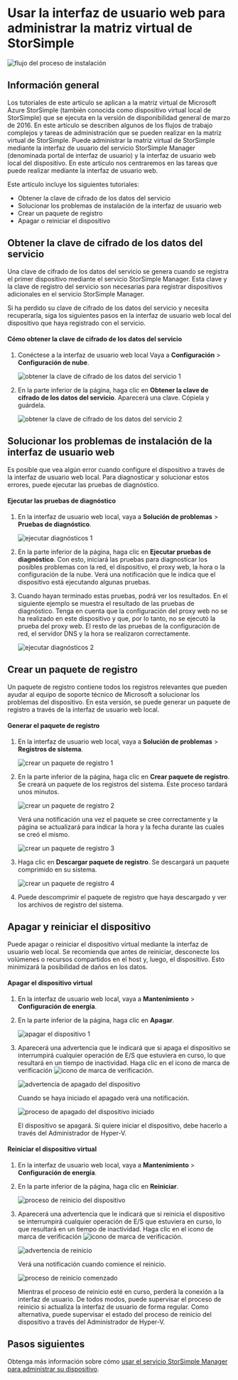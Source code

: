 <properties 
   pageTitle="Administración de la interfaz de usuario web de la matriz virtual de StorSimple | Microsoft Azure"
   description="Describe cómo realizar tareas de administración básicas en los dispositivos mediante la interfaz de usuario web de la matriz virtual de StorSimple."
   services="storsimple"
   documentationCenter="NA"
   authors="alkohli"
   manager="carmonm"
   editor="" />
<tags 
   ms.service="storsimple"
   ms.devlang="NA"
   ms.topic="article"
   ms.tgt_pltfrm="NA"
   ms.workload="TBD"
   ms.date="03/01/2016"
   ms.author="alkohli" />

# Usar la interfaz de usuario web para administrar la matriz virtual de StorSimple

![flujo del proceso de instalación](./media/storsimple-ova-web-ui-admin/manage4.png)

## Información general

Los tutoriales de este artículo se aplican a la matriz virtual de Microsoft Azure StorSimple (también conocida como dispositivo virtual local de StorSimple) que se ejecuta en la versión de disponibilidad general de marzo de 2016. En este artículo se describen algunos de los flujos de trabajo complejos y tareas de administración que se pueden realizar en la matriz virtual de StorSimple. Puede administrar la matriz virtual de StorSimple mediante la interfaz de usuario del servicio StorSimple Manager (denominada portal de interfaz de usuario) y la interfaz de usuario web local del dispositivo. En este artículo nos centraremos en las tareas que puede realizar mediante la interfaz de usuario web.

Este artículo incluye los siguientes tutoriales:

- Obtener la clave de cifrado de los datos del servicio
- Solucionar los problemas de instalación de la interfaz de usuario web
- Crear un paquete de registro
- Apagar o reiniciar el dispositivo

## Obtener la clave de cifrado de los datos del servicio

Una clave de cifrado de los datos del servicio se genera cuando se registra el primer dispositivo mediante el servicio StorSimple Manager. Esta clave y la clave de registro del servicio son necesarias para registrar dispositivos adicionales en el servicio StorSimple Manager.

Si ha perdido su clave de cifrado de los datos del servicio y necesita recuperarla, siga los siguientes pasos en la interfaz de usuario web local del dispositivo que haya registrado con el servicio.

#### Cómo obtener la clave de cifrado de los datos del servicio

1. Conéctese a la interfaz de usuario web local Vaya a **Configuración** > **Configuración de nube**.

    ![obtener la clave de cifrado de los datos del servicio 1](./media/storsimple-ova-web-ui-admin/image27.png)

2. En la parte inferior de la página, haga clic en **Obtener la clave de cifrado de los datos del servicio**. Aparecerá una clave. Cópiela y guárdela.

    ![obtener la clave de cifrado de los datos del servicio 2](./media/storsimple-ova-web-ui-admin/image28.png)


## Solucionar los problemas de instalación de la interfaz de usuario web

Es posible que vea algún error cuando configure el dispositivo a través de la interfaz de usuario web local. Para diagnosticar y solucionar estos errores, puede ejecutar las pruebas de diagnóstico.

#### Ejecutar las pruebas de diagnóstico

1. En la interfaz de usuario web local, vaya a **Solución de problemas** > **Pruebas de diagnóstico**.

    ![ejecutar diagnósticos 1](./media/storsimple-ova-web-ui-admin/image29.png)

2. En la parte inferior de la página, haga clic en **Ejecutar pruebas de diagnóstico**. Con esto, iniciará las pruebas para diagnosticar los posibles problemas con la red, el dispositivo, el proxy web, la hora o la configuración de la nube. Verá una notificación que le indica que el dispositivo está ejecutando algunas pruebas.

3. Cuando hayan terminado estas pruebas, podrá ver los resultados. En el siguiente ejemplo se muestra el resultado de las pruebas de diagnóstico. Tenga en cuenta que la configuración del proxy web no se ha realizado en este dispositivo y que, por lo tanto, no se ejecutó la prueba del proxy web. El resto de las pruebas de la configuración de red, el servidor DNS y la hora se realizaron correctamente.

    ![ejecutar diagnósticos 2](./media/storsimple-ova-web-ui-admin/image30.png)

## Crear un paquete de registro

Un paquete de registro contiene todos los registros relevantes que pueden ayudar al equipo de soporte técnico de Microsoft a solucionar los problemas del dispositivo. En esta versión, se puede generar un paquete de registro a través de la interfaz de usuario web local.

#### Generar el paquete de registro

1. En la interfaz de usuario web local, vaya a **Solución de problemas** > **Registros de sistema**.

    ![crear un paquete de registro 1](./media/storsimple-ova-web-ui-admin/image31.png)

2. En la parte inferior de la página, haga clic en **Crear paquete de registro**. Se creará un paquete de los registros del sistema. Este proceso tardará unos minutos.

    ![crear un paquete de registro 2](./media/storsimple-ova-web-ui-admin/image32.png)

    Verá una notificación una vez el paquete se cree correctamente y la página se actualizará para indicar la hora y la fecha durante las cuales se creó el mismo.

    ![crear un paquete de registro 3](./media/storsimple-ova-web-ui-admin/image33.png)

3. Haga clic en **Descargar paquete de registro**. Se descargará un paquete comprimido en su sistema.

    ![crear un paquete de registro 4](./media/storsimple-ova-web-ui-admin/image34.png)

4. Puede descomprimir el paquete de registro que haya descargado y ver los archivos de registro del sistema.

## Apagar y reiniciar el dispositivo

Puede apagar o reiniciar el dispositivo virtual mediante la interfaz de usuario web local. Se recomienda que antes de reiniciar, desconecte los volúmenes o recursos compartidos en el host y, luego, el dispositivo. Esto minimizará la posibilidad de daños en los datos.

#### Apagar el dispositivo virtual

1. En la interfaz de usuario web local, vaya a **Mantenimiento** > **Configuración de energía**.

2. En la parte inferior de la página, haga clic en **Apagar**.

    ![apagar el dispositivo 1](./media/storsimple-ova-web-ui-admin/image36.png)

3. Aparecerá una advertencia que le indicará que si apaga el dispositivo se interrumpirá cualquier operación de E/S que estuviera en curso, lo que resultará en un tiempo de inactividad. Haga clic en el icono de marca de verificación ![icono de marca de verificación](./media/storsimple-ova-web-ui-admin/image3.png).

    ![advertencia de apagado del dispositivo](./media/storsimple-ova-web-ui-admin/image37.png)

    Cuando se haya iniciado el apagado verá una notificación.

    ![proceso de apagado del dispositivo iniciado](./media/storsimple-ova-web-ui-admin/image38.png)

    El dispositivo se apagará. Si quiere iniciar el dispositivo, debe hacerlo a través del Administrador de Hyper-V.

#### Reiniciar el dispositivo virtual

1. En la interfaz de usuario web local, vaya a **Mantenimiento** > **Configuración de energía**.

2. En la parte inferior de la página, haga clic en **Reiniciar**.

    ![proceso de reinicio del dispositivo](./media/storsimple-ova-web-ui-admin/image36.png)

3. Aparecerá una advertencia que le indicará que si reinicia el dispositivo se interrumpirá cualquier operación de E/S que estuviera en curso, lo que resultará en un tiempo de inactividad. Haga clic en el icono de marca de verificación ![icono de marca de verificación](./media/storsimple-ova-web-ui-admin/image3.png).

    ![advertencia de reinicio](./media/storsimple-ova-web-ui-admin/image37.png)

    Verá una notificación cuando comience el reinicio.

    ![proceso de reinicio comenzado](./media/storsimple-ova-web-ui-admin/image39.png)

    Mientras el proceso de reinicio esté en curso, perderá la conexión a la interfaz de usuario. De todos modos, puede supervisar el proceso de reinicio si actualiza la interfaz de usuario de forma regular. Como alternativa, puede supervisar el estado del proceso de reinicio del dispositivo a través del Administrador de Hyper-V.

## Pasos siguientes

Obtenga más información sobre cómo [usar el servicio StorSimple Manager para administrar su dispositivo](storsimple-manager-service-administration.md).

<!---HONumber=AcomDC_0302_2016-->